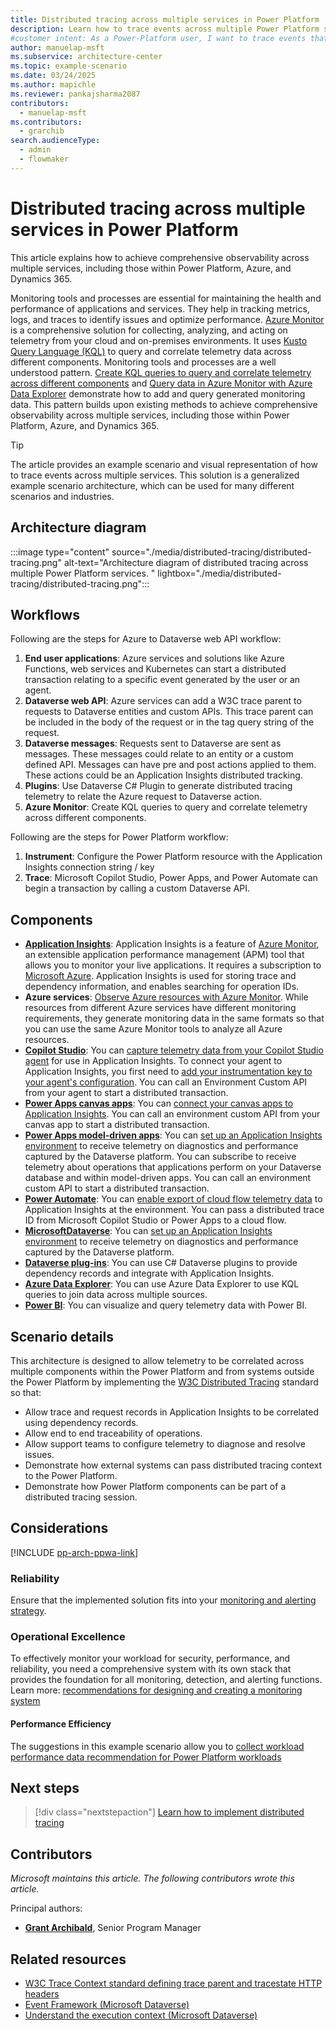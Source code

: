 ```yaml
---
title: Distributed tracing across multiple services​ in Power Platform
description: Learn how to trace events across multiple Power Platform services using distributed tracing for comprehensive observability.
#customer intent: As a Power-Platform user, I want to trace events that occur across multiple services in my Power Platform solution.
author: manuelap-msft
ms.subservice: architecture-center
ms.topic: example-scenario
ms.date: 03/24/2025
ms.author: mapichle
ms.reviewer: pankajsharma2087
contributors:
  - manuelap-msft
ms.contributors:
  - grarchib
search.audienceType:
  - admin
  - flowmaker
---
```


# ​​Distributed tracing across multiple services​ in Power Platform

This article explains how to achieve comprehensive observability across multiple services, including those within Power Platform, Azure, and Dynamics 365.

Monitoring tools and processes are essential for maintaining the health and performance of applications and services. They help in tracking metrics, logs, and traces to identify issues and optimize performance. [Azure Monitor](/azure/azure-monitor/fundamentals/overview) is a comprehensive solution for collecting, analyzing, and acting on telemetry from your cloud and on-premises environments. It uses [Kusto Query Language (KQL)](/kusto/query/) to query and correlate telemetry data across different components. Monitoring tools and processes are a well understood pattern. [Create KQL queries to query and correlate telemetry across different components](/azure/aks/monitor-aks?tabs=cilium) and [Query data in Azure Monitor with Azure Data Explorer](/azure/data-explorer/query-monitor-data) demonstrate how to add and query generated monitoring data. This pattern builds upon existing methods to achieve comprehensive observability across multiple services, including those within Power Platform, Azure, and Dynamics 365.

> [!TIP]
> The article provides an example scenario and visual representation of how to trace events across multiple services. This solution is a generalized example scenario architecture, which can be used for many different scenarios and industries.

## Architecture diagram

:::image type="content" source="./media/distributed-tracing/distributed-tracing.png" alt-text="Architecture diagram of distributed tracing across multiple Power Platform services. " lightbox="./media/distributed-tracing/distributed-tracing.png":::

## Workflows

Following are the steps for Azure to Dataverse web API workflow:

1. **​​End user applications**: Azure services and solutions like Azure Functions, web services and Kubernetes can start a distributed transaction relating to a specific event generated by the user or an agent.
1. **​Dataverse web API**: Azure services can add a W3C trace parent to requests to Dataverse entities and custom APIs. This trace parent can be included in the body of the request or in the tag query string of the request.
1. **​Dataverse messages**: Requests sent to Dataverse are sent as messages. These messages could relate to an entity or a custom defined API. Messages can have pre and post actions applied to them. These actions could be an Application Insights distributed tracking. 
1. **​Plugins**: Use Dataverse C# Plugin to generate distributed tracing telemetry to relate the Azure request to Dataverse action. 
1. **​Azure Monitor**: Create KQL queries to query and correlate telemetry across different components.

Following are the steps for ​Power Platform workflow: 

1. **​Instrument**: Configure the Power Platform resource with the Application Insights connection string / key 
1. **Trace**: Microsoft Copilot Studio, Power Apps, and Power Automate can begin a transaction by calling a custom Dataverse API.​ 

## Components

- **[​Application Insights](/azure/azure-monitor/app/app-insights-overview)**: Application Insights is a feature of [Azure Monitor](/azure/azure-monitor/overview), an extensible application performance management (APM) tool that allows you to monitor your live applications. It requires a subscription to [Microsoft Azure](https://azure.microsoft.com/). Application Insights is used for storing trace and dependency information, and enables searching for operation IDs.
- **​​Azure services**: [Observe Azure resources with Azure Monitor](/azure/azure-monitor/app/app-insights-overview). While resources from different Azure services have different monitoring requirements, they generate monitoring data in the same formats so that you can use the same Azure Monitor tools to analyze all Azure resources.
- **[​Copilot Studio](/microsoft-copilot-studio/fundamentals-what-is-copilot-studio)**: You can [capture telemetry data from your Copilot Studio agent](/microsoft-copilot-studio/advanced-bot-framework-composer-capture-telemetry?tabs=webApp) for use in Application Insights. To connect your agent to Application Insights, you first need to [add your instrumentation key to your agent's configuration](/microsoft-copilot-studio/advanced-bot-framework-composer-capture-telemetry?tabs=webApp#connect-your-copilot-studio-agent-to-application-insights). You can call an Environment Custom API from your agent to start a distributed transaction.
- **[​Power Apps canvas apps](/power-apps/maker/canvas-apps/)**: You can [connect your canvas apps to Application Insights](/power-apps/maker/canvas-apps/application-insights). You can call an environment custom API from your canvas app to start a distributed transaction.
- **[​Power Apps model-driven apps](/power-apps/maker/model-driven-apps/)**: You can [set up an Application Insights environment](/power-platform/admin/analyze-telemetry) to receive telemetry on diagnostics and performance captured by the Dataverse platform. You can subscribe to receive telemetry about operations that applications perform on your Dataverse database and within model-driven apps. You can call an environment custom API to start a distributed transaction.
- **[​Power Automate](/power-automate/)**: You can [enable export of cloud flow telemetry data](/power-platform/admin/app-insights-cloud-flow) to Application Insights at the environment. You can pass a distributed trace ID from Microsoft Copilot Studio or Power Apps to a cloud flow.
- **[Microsoft ​Dataverse](/power-apps/maker/data-platform/data-platform-intro)**: You can [set up an Application Insights environment](/power-platform/admin/analyze-telemetry) to receive telemetry on diagnostics and performance captured by the Dataverse platform.
- **[​Dataverse plug-ins](/power-apps/developer/data-platform/plug-ins)**: You can use C# Dataverse plugins to provide dependency records and integrate with Application Insights.
- **[​Azure Data Explorer](/azure/data-explorer/data-explorer-overview)**: You can use Azure Data Explorer to use KQL queries to join data across multiple sources.
- **[Power BI](/power-bi/)**: You can visualize and query telemetry data​ with Power BI.

## Scenario details

​​This architecture is designed to allow telemetry to be correlated across multiple components within the Power Platform and from systems outside the Power Platform by implementing the [W3C Distributed Tracing](https://www.w3.org/TR/trace-context/) standard so that:

- ​Allow trace and request records in Application Insights to be correlated using dependency records.
- Allow end to end traceability of operations.
- ​Allow support teams to configure telemetry to diagnose and resolve issues.
- ​Demonstrate how external systems can pass distributed tracing context to the Power Platform.
- ​Demonstrate how Power Platform components can be part of a distributed tracing session.​

## Considerations

[!INCLUDE [pp-arch-ppwa-link](../../includes/pp-arch-ppwa-link.md)]

### Reliability

Ensure that the implemented solution fits into your [monitoring and alerting strategy](/power-platform/well-architected/performance-efficiency/collect-performance-data).

### Operational Excellence

To effectively monitor your workload for security, performance, and reliability, you need a comprehensive system with its own stack that provides the foundation for all monitoring, detection, and alerting functions. Learn more: [recommendations for designing and creating a monitoring system](/power-platform/well-architected/operational-excellence/observability)

#### Performance Efficiency

The suggestions in this example scenario allow you to [collect workload performance data recommendation for Power Platform workloads](/power-platform/well-architected/performance-efficiency/collect-performance-data)

## Next steps

> [!div class="nextstepaction"]
> [Learn how to implement distributed tracing](distributed-tracing-details.md)

## Contributors

_Microsoft maintains this article. The following contributors wrote this article._

Principal authors:

- **[Grant Archibald](https://www.linkedin.com/in/grantarchibald/)**, Senior Program Manager

## Related resources

- [W3C ​​Trace Context standard defining trace parent and tracestate HTTP headers](https://www.w3.org/TR/trace-context/)
- [​Event Framework (Microsoft Dataverse)](/power-apps/developer/data-platform/event-framework)
- [​Understand the execution context (Microsoft Dataverse)](/power-apps/developer/data-platform/understand-the-data-context#passing-a-shared-variable-from-the-api)

